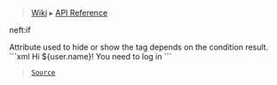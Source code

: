 > [Wiki](Home) ▸ [API Reference](API-Reference)

neft:if
<dl></dl>
Attribute used to hide or show the tag depends on the condition result.
```xml
<span neft:if="${user.isLogged}">Hi ${user.name}!</span>
<span neft:else>You need to log in</span>
```

> [`Source`](/Neft-io/neft/tree/master/src/document/file/parse/conditions.litcoffee#neftif-xml)

